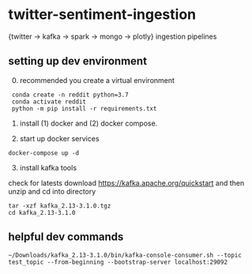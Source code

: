 # twitter-sentiment-ingestion
{twitter -> kafka -> spark -> mongo -> plotly} ingestion pipelines

## setting up dev environment

0. recommended you create a virtual environment

```
 conda create -n reddit python=3.7
 conda activate reddit 
 python -m pip install -r requirements.txt
```

1. install (1) docker and (2) docker compose. 

2. start up docker services
```
docker-compose up -d
```
3. install kafka tools 

check for latests download https://kafka.apache.org/quickstart and then unzip and cd into directory
```
tar -xzf kafka_2.13-3.1.0.tgz
cd kafka_2.13-3.1.0
```



## helpful dev commands 

```
~/Downloads/kafka_2.13-3.1.0/bin/kafka-console-consumer.sh --topic test_topic --from-beginning --bootstrap-server localhost:29092
```

